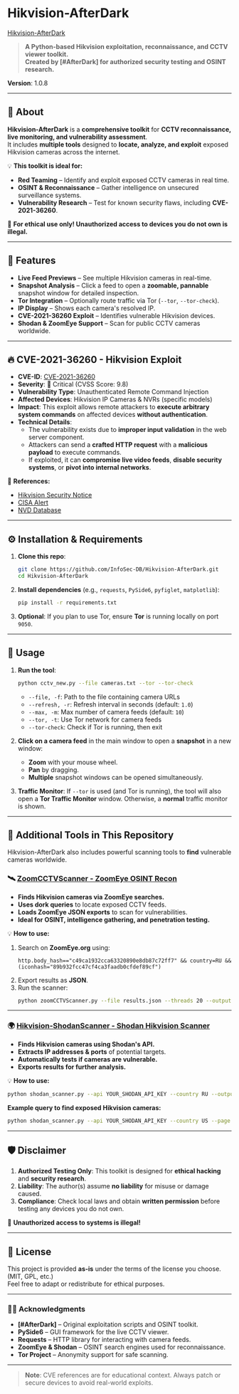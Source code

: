 ﻿# Hikvision-AfterDark

[Hikvision-AfterDark](https://raw.githubusercontent.com/InfoSec-DB/Hikvision-AfterDark/refs/heads/main/Hikvision_CCTVimg.png)

> **A Python-based Hikvision exploitation, reconnaissance, and CCTV viewer toolkit.**  
> **Created by [#AfterDark] for authorized security testing and OSINT research.**  

**Version**: 1.0.8  

---

## 🎯 About

**Hikvision-AfterDark** is a **comprehensive toolkit** for **CCTV reconnaissance, live monitoring, and vulnerability assessment**.  
It includes **multiple tools** designed to **locate, analyze, and exploit** exposed Hikvision cameras across the internet.  

💡 **This toolkit is ideal for:**  
- **Red Teaming** – Identify and exploit exposed CCTV cameras in real time.  
- **OSINT & Reconnaissance** – Gather intelligence on unsecured surveillance systems.  
- **Vulnerability Research** – Test for known security flaws, including **CVE-2021-36260**.  

🚨 **For ethical use only! Unauthorized access to devices you do not own is illegal.**  

---

## 🚀 Features

- **Live Feed Previews** – See multiple Hikvision cameras in real-time.  
- **Snapshot Analysis** – Click a feed to open a **zoomable, pannable** snapshot window for detailed inspection.  
- **Tor Integration** – Optionally route traffic via Tor (`--tor`, `--tor-check`).  
- **IP Display** – Shows each camera's resolved IP.  
- **CVE-2021-36260 Exploit** – Identifies vulnerable Hikvision devices.  
- **Shodan & ZoomEye Support** – Scan for public CCTV cameras worldwide.  

---

## 🔥 CVE-2021-36260 - Hikvision Exploit

- **CVE-ID**: [CVE-2021-36260](https://nvd.nist.gov/vuln/detail/CVE-2021-36260)  
- **Severity**: 🔴 Critical (CVSS Score: 9.8)  
- **Vulnerability Type**: Unauthenticated Remote Command Injection  
- **Affected Devices**: Hikvision IP Cameras & NVRs (specific models)  
- **Impact**: This exploit allows remote attackers to **execute arbitrary system commands** on affected devices **without authentication**.  
- **Technical Details**:  
  - The vulnerability exists due to **improper input validation** in the web server component.  
  - Attackers can send a **crafted HTTP request** with a **malicious payload** to execute commands.  
  - If exploited, it can **compromise live video feeds**, **disable security systems**, or **pivot into internal networks**.  

🔹 **References:**  
- [Hikvision Security Notice](https://www.hikvision.com/en/support/cybersecurity/security-advisory/security-notification-command-injection-vulnerability-in-some-hikvision-products/)  
- [CISA Alert](https://www.cisa.gov/news-events/alerts/2021/09/28/rce-vulnerability-hikvision-cameras-cve-2021-36260)  
- [NVD Database](https://nvd.nist.gov/vuln/detail/CVE-2021-36260)  

---

## ⚙️ Installation & Requirements

1. **Clone this repo**:  
   ```bash
   git clone https://github.com/InfoSec-DB/Hikvision-AfterDark.git
   cd Hikvision-AfterDark
   ```

2. **Install dependencies** (e.g., `requests`, `PySide6`, `pyfiglet`, `matplotlib`):  
   ```bash
   pip install -r requirements.txt
   ```

3. **Optional**: If you plan to use Tor, ensure **Tor** is running locally on port `9050`.

---

## 🚨 Usage

1. **Run the tool**:  
   ```bash
   python cctv_new.py --file cameras.txt --tor --tor-check
   ```
   - `--file, -f`: Path to the file containing camera URLs  
   - `--refresh, -r`: Refresh interval in seconds (default: `1.0`)  
   - `--max, -m`: Max number of camera feeds (default: `10`)  
   - `--tor, -t`: Use Tor network for camera feeds  
   - `--tor-check`: Check if Tor is running, then exit  

2. **Click on a camera feed** in the main window to open a **snapshot** in a new window:
   - **Zoom** with your mouse wheel.  
   - **Pan** by dragging.  
   - **Multiple** snapshot windows can be opened simultaneously.  

3. **Traffic Monitor**: If `--tor` is used (and Tor is running), the tool will also open a **Tor Traffic Monitor** window. Otherwise, a **normal** traffic monitor is shown.  

---

## 🔎 Additional Tools in This Repository

Hikvision-AfterDark also includes powerful scanning tools to **find** vulnerable cameras worldwide.

### 🛰️ [ZoomCCTVScanner - ZoomEye OSINT Recon](https://github.com/InfoSec-DB/Hikvision-AfterDark/tree/main/zoomCCTVScanner)

- **Finds Hikvision cameras via ZoomEye searches.**  
- **Uses dork queries** to locate exposed CCTV feeds.  
- **Loads ZoomEye JSON exports** to scan for vulnerabilities.  
- **Ideal for OSINT, intelligence gathering, and penetration testing.**  

💡 **How to use:**  
1. Search on **ZoomEye.org** using:  
   ```
   http.body_hash=="c49ca1932cca63320890e8db87c72ff7" && country=RU && (iconhash="89b932fcc47cf4ca3faadb0cfdef89cf")
   ```
2. Export results as **JSON**.  
3. Run the scanner:  
   ```bash
   python zoomCCTVScanner.py --file results.json --threads 20 --output vulnerable_cameras.txt
   ```

---

### 🌍 [Hikvision-ShodanScanner - Shodan Hikvision Scanner](https://github.com/InfoSec-DB/Hikvision-AfterDark/tree/main/Hikvision-ShodanScanner)

- **Finds Hikvision cameras using Shodan's API.**  
- **Extracts IP addresses & ports** of potential targets.  
- **Automatically tests if cameras are vulnerable.**  
- **Exports results for further analysis.**  

💡 **How to use:**  
```bash
python shodan_scanner.py --api YOUR_SHODAN_API_KEY --country RU --output results.txt --verbose
```

**Example query to find exposed Hikvision cameras:**  
```bash
python shodan_scanner.py --api YOUR_SHODAN_API_KEY --country US --page 2 --output vulnerable_cameras.txt
```

---

## 🛡️ Disclaimer

1. **Authorized Testing Only**: This toolkit is designed for **ethical hacking** and **security research**.  
2. **Liability**: The author(s) assume **no liability** for misuse or damage caused.  
3. **Compliance**: Check local laws and obtain **written permission** before testing any devices you do not own.  

🚨 **Unauthorized access to systems is illegal!**

---

## 📜 License

This project is provided **as-is** under the terms of the license you choose. (MIT, GPL, etc.)  
Feel free to adapt or redistribute for ethical purposes.

---

### 🏴‍☠️ Acknowledgments

- **[#AfterDark]** – Original exploitation scripts and OSINT toolkit.  
- **PySide6** – GUI framework for the live CCTV viewer.  
- **Requests** – HTTP library for interacting with camera feeds.  
- **ZoomEye & Shodan** – OSINT search engines used for reconnaissance.  
- **Tor Project** – Anonymity support for safe scanning.  

---

> **Note**: CVE references are for educational context. Always patch or secure devices to avoid real-world exploits.
